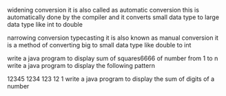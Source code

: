 widening conversion it is also called as automatic conversion
this is automatically done by the compiler and it converts small data type to large data type like int to double

narrowing conversion typecasting it is also known as manual conversion 
it is a method of converting big to small data type like double to int 


write a java program to display sum of squares6666 of number from 1 to n
write a java program to display the following pattern

12345
1234
123
12
1
write a java program to display the sum of digits of a number

